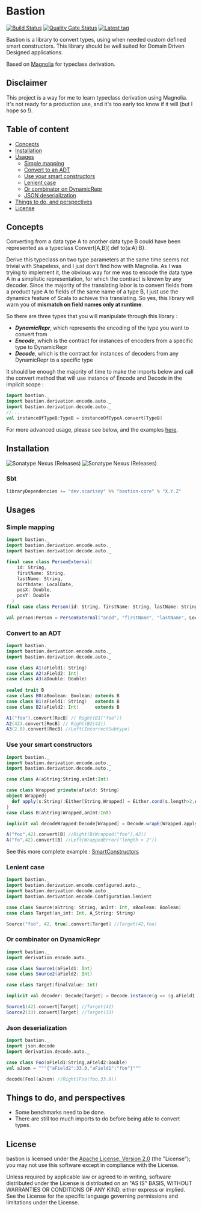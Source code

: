 # Bastion

[![Build Status](https://travis-ci.com/scarisey/bastion.svg?token=FoFxcrjoaHEnbx4sScjP&branch=master)](https://travis-ci.com/scarisey/bastion)
[![Quality Gate Status](https://sonarcloud.io/api/project_badges/measure?project=scarisey_bastion&metric=alert_status)](https://sonarcloud.io/dashboard?id=scarisey_bastion)
[![Latest tag](https://img.shields.io/github/v/tag/scarisey/bastion?sort=semver)](https://github.com/scarisey/bastion/tags)

Bastion is a library to convert types, using when needed custom defined smart constructors. This library should be well suited for Domain Driven Designed applications.

Based on [Magnolia](https://github.com/propensive/magnolia) for typeclass derivation.

## Disclaimer

This project is a way for me to learn typeclass derivation using Magnolia. It's not ready for a production use, and it's too early too know if it will (but I hope so !).


## Table of content

  * [Concepts](#concepts)
  * [Installation](#installation)
  * [Usages](#usages)
    + [Simple mapping](#simple-mapping)
    + [Convert to an ADT](#convert-to-an-adt)
    + [Use your smart constructors](#use-your-smart-constructors)
    + [Lenient case](#lenient-case)
    + [Or combinator on DynamicRepr](#or-combinator-on-dynamicrepr)
    + [JSON deserialization](#json-deserialization)
  * [Things to do, and perspectives](#things-to-do--and-perspectives)
  * [License](#license)

## Concepts

Converting from a data type A to another data type B could have been represented as a typeclass Convert[A,B]{ def to(a:A):B}.

Derive this typeclass on two type parameters at the same time seems not trivial with Shapeless, and I just don't find how with Magnolia.
As I was trying to implement it, the obvious way for me was to encode the data type A in a simplistic representation, for which the contract is known
by any decoder. Since the majority of the translating labor is to convert fields from a product type A to fields of the same name of a type B, 
I just use the dynamics feature of Scala to achieve this translating.
So yes, this library will warn you of **mismatch on field names only at runtime**.

So there are three types that you will manipulate through this library : 

  * ***DynamicRepr***, which represents the encoding of the type you want to convert from
  * ***Encode***, which is the contract for instances of encoders from a specific type to DynamicRepr 
  * ***Decode***, which is the contract for instances of decoders from any DynamicRepr to a specific type
  
It should be enough the majority of time to make the imports below and call the convert method that will use instance of Encode and Decode in the implicit scope : 
```scala
import bastion._
import bastion.derivation.encode.auto._
import bastion.derivation.decode.auto._
//...
val instanceOfTypeB:TypeB = instanceOfTypeA.convert[TypeB]
```

For more advanced usage, please see below, and the examples [here](https://github.com/scarisey/bastion/tree/master/examples/src/test/scala/dev/scarisey/bastionexamples).

## Installation

![Sonatype Nexus (Releases)](https://img.shields.io/nexus/r/dev.scarisey/bastion-core_2.12?color=green&label=latest%202.12&server=https%3A%2F%2Foss.sonatype.org)
![Sonatype Nexus (Releases)](https://img.shields.io/nexus/r/dev.scarisey/bastion-core_2.13?color=green&label=latest%202.13&server=https%3A%2F%2Foss.sonatype.org)
### Sbt
```sbt
libraryDependencies += "dev.scarisey" %% "bastion-core" % "X.Y.Z"
```

## Usages

### Simple mapping
```scala
import bastion._
import bastion.derivation.encode.auto._
import bastion.derivation.decode.auto._

final case class PersonExternal(
    id: String,
    firstName: String,
    lastName: String,
    birthdate: LocalDate,
    posX: Double,
    posY: Double
  )
final case class Person(id: String, firstName: String, lastName: String, birthdate: LocalDate)

val person:Person = PersonExternal("anId", "firstName", "lastName", LocalDate.parse("1985-01-12"), 44.846565, -0.567351).convert[Person]
```

### Convert to an ADT
```scala
import bastion._
import bastion.derivation.encode.auto._
import bastion.derivation.decode.auto._

case class A1(aField1: String)
case class A2(aField2: Int)
case class A3(aDouble: Double)
  
sealed trait B
case class B0(aBoolean: Boolean) extends B
case class B1(aField1: String)   extends B
case class B2(aField2: Int)      extends B

A1("foo").convert[RecB] // Right(B1("foo"))
A2(42).convert[RecB] // Right(B2(42))
A3(2.0).convert[RecB] //Left(IncorrectSubtype)
```

### Use your smart constructors
```scala
import bastion._
import bastion.derivation.encode.auto._
import bastion.derivation.decode.auto._

case class A(aString:String,anInt:Int)

case class Wrapped private(aField: String)
object Wrapped{
  def apply(s:String):Either[String,Wrapped] = Either.cond(s.length>2,new Wrapped(s),"length > 2")
}
case class B(aString:Wrapped,anInt:Int)

implicit val decodeWrapped:Decode[Wrapped] = Decode.wrapE(Wrapped.apply)

A("foo",42).convert[B] //Right(B(Wrapped("foo"),42))
A("fo",42).convert[B] //Left(WrappedError("length > 2"))
```
See this more complete example : [SmartConstructors](https://github.com/scarisey/bastion/blob/master/examples/src/test/scala/dev/scarisey/bastionexamples/SmartConstructors.scala)

### Lenient case
```scala
import bastion._
import bastion.derivation.encode.configured.auto._
import bastion.derivation.decode.auto._
import bastion.derivation.encode.Configuration.lenient

case class Source(aString: String, anInt: Int, aBoolean: Boolean)
case class Target(an_int: Int, A_String: String)

Source("foo", 42, true).convert[Target] //Target(42,foo)
```

### Or combinator on DynamicRepr
```scala
import bastion._
import derivation.encode.auto._

case class Source1(aField1: Int)
case class Source2(aField2: Int)

case class Target(finalValue: Int)

implicit val decoder: Decode[Target] = Decode.instance(g => (g.aField1 ||| g.aField2).apply(Target.apply))

Source1(42).convert[Target] //Target(42)
Source2(33).convert[Target] //Target(33)
```

### Json deserialization
```scala
import bastion._
import json.decode
import derivation.decode.auto._

case class Foo(aField1:String,aField2:Double)
val aJson = """{"aField2":33.0,"aField1":"foo"}"""

decode[Foo](aJson) //Right(Foo(foo,33.0))
```

## Things to do, and perspectives

  * Some benchmarks need to be done.
  * There are still too much imports to do before being able to convert types.

## License
bastion is licensed under the [Apache License, Version 2.0](http://www.apache.org/licenses/LICENSE-2.0) (the "License"); you may not use this software except in compliance with the License.

Unless required by applicable law or agreed to in writing, software distributed under the License is distributed on an "AS IS" BASIS, WITHOUT WARRANTIES OR CONDITIONS OF ANY KIND, either express or implied. See the License for the specific language governing permissions and limitations under the License.
